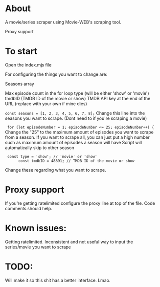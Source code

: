 # About

A movie/series scraper using Movie-WEB's scraping tool. 

Proxy support

# To start
Open the index.mjs file 

For configuring the things you want to change are: 

Seasons array 

Max episode count in the for loop 
type (will be either 'show' or 'movie') 
tmdbID (TMDB ID of the movie or show) 
TMDB API key at the end of the URL (replace with your own if mine dies) 

`const seasons = [1, 2, 3, 4, 5, 6, 7, 8];` 
Change this line into the seasons you want to scrape. (Dont need to if you're scraping a movie) 

` for (let episodeNumber = 1; episodeNumber <= 25; episodeNumber++) {` 
Change the "25" to the maximum amount of episodes you want to scrape from a season. If you want to scrape all, you can just put a high number such as maximum amount of episodes a season will have 
Script will automatically skip to other season 

```
 const type = 'show'; // 'movie' or 'show'
      const tmdbID = 48891; // TMDB ID of the movie or show
```

Change these regarding what you want to scrape.

# Proxy support
If you're getting ratelimited configure the proxy line at top of the file. Code comments should help.

# Known issues:

Getting ratelimited.
Inconsistent and not useful way to input the series/movie you want to scrape

# TODO:

Will make it so this shit has a better interface. Lmao.
